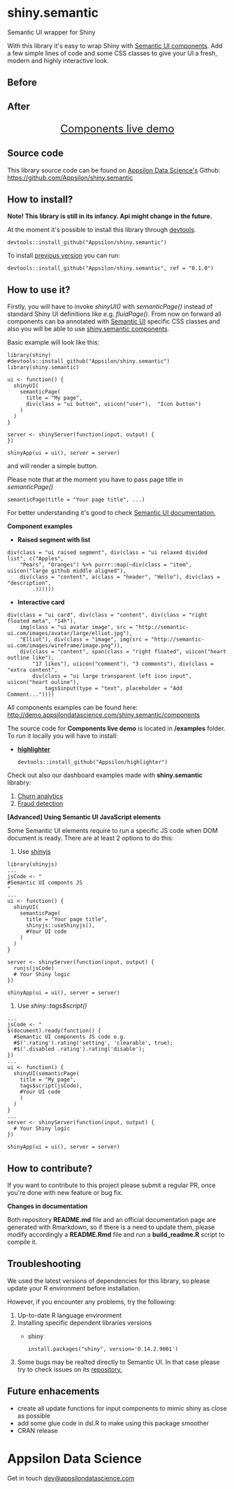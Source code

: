 
<link href="http://fonts.googleapis.com/css?family=Lato:300,700,300italic|Inconsolata" rel="stylesheet" type="text/css">

<link href='docs/style.css' rel='stylesheet' type='text/css'>

shiny.semantic
==============

Semantic UI wrapper for Shiny

With this library it's easy to wrap Shiny with [Semantic UI components](https://github.com/Semantic-Org/Semantic-UI). Add a few simple lines of code and some CSS classes to give your UI a fresh, modern and highly interactive look.

<h2>
Before
</h2>
<!--html_preserve-->

<script type="application/json" data-for="htmlwidget-a5bf9cf041dfd622029f">{"x":{"ui":"<div class=\"demo\">\n  <div class=\"container-fluid\">\n    <div style=\"margin-left: 20px; background: white\">\n      <div>\n        <div>\n          <a>Client's info\u003c/a>\n          <p>\u003c/p>\n          <!-- html table generated in R 3.3.2 by xtable 1.8-2 package -->\n<!-- Thu Dec 15 15:31:59 2016 -->\n<table  class = 'table shiny-table table- spacing-s' style = 'width:auto;'>\n<thead> <tr> <th style='text-align: left;'> Name \u003c/th> <th style='text-align: left;'> City \u003c/th> <th style='text-align: left;'> Revenue \u003c/th>  \u003c/tr> \u003c/thead> <tbody>\n  <tr> <td> John Smith \u003c/td> <td> Warsaw, Poland \u003c/td> <td> $210.50 \u003c/td> \u003c/tr>\n  <tr> <td> Lindsay More \u003c/td> <td> SF, United States \u003c/td> <td> $172.78 \u003c/td> \u003c/tr>\n   \u003c/tbody> \u003c/table>\n        \u003c/div>\n      \u003c/div>\n    \u003c/div>\n  \u003c/div>\n\u003c/div>"},"evals":[],"jsHooks":[]}</script>
<!--/html_preserve-->

<h2>
After
</h2>
<!--html_preserve-->

<script type="application/json" data-for="htmlwidget-64a6ed06f234387298bd">{"x":{"ui":"<div class=\"demo\">\n  <body style=\"min-height: 611px;\">\n    <div class=\"wrapper\">\n      <div class=\"ui raised segment\" style=\"margin-left: 20px; max-width: 350px; width: 100%\">\n        <a class=\"ui green ribbon label\">Client's info\u003c/a>\n        <p>\u003c/p>\n        <!-- html table generated in R 3.3.2 by xtable 1.8-2 package -->\n<!-- Thu Dec 15 15:31:59 2016 -->\n<table class = 'ui very basic collapsing celled table'>\n<tr> <th> Name \u003c/th> <th> City \u003c/th> <th> Revenue \u003c/th>  \u003c/tr>\n  <tr> <td> John Smith \u003c/td> <td> Warsaw, Poland \u003c/td> <td> $210.50 \u003c/td> \u003c/tr>\n  <tr> <td> Lindsay More \u003c/td> <td> SF, United States \u003c/td> <td> $172.78 \u003c/td> \u003c/tr>\n   \u003c/table>\n\n      \u003c/div>\n    \u003c/div>\n  \u003c/body>\n\u003c/div>"},"evals":[],"jsHooks":[]}</script>
<!--/html_preserve-->

<!-- #Basic tutorial article is available on [Appsilon Data Science blog](your_future_art_link). -->
<!-- Live demo link below -->
<!-- TODO Analogy to http://shiny.rstudio.com/gallery/widget-gallery.html -->
<p style="text-align: center; font-size: x-large;">
<a href="http://demo.appsilondatascience.com/shiny.semantic/components">Components live demo</a>
</p>

Source code
-----------

This library source code can be found on [Appsilon Data Science's](http://appsilondatascience.com) Github: <br> <https://github.com/Appsilon/shiny.semantic>

<script>
document.write('<div class="logo"><a href="http://appsilondatascience.com"><img alt="Appsilon Data Science" src="https://cdn.rawgit.com/Appsilon/website-cdn/gh-pages/logo-white.png"/></a></div>')
</script>
How to install?
---------------

**Note! This library is still in its infancy. Api might change in the future.**

At the moment it's possible to install this library through [devtools](https://github.com/hadley/devtools).

    devtools::install_github("Appsilon/shiny.semantic")

To install [previous version]() you can run:

    devtools::install_github("Appsilon/shiny.semantic", ref = "0.1.0")

How to use it?
--------------

Firstly, you will have to invoke *shinyUI()* with *semanticPage()* instead of standard Shiny UI definitions like e.g. *fluidPage()*. From now on forward all components can ba annotated with [Semantic UI](http://semantic-ui.com/introduction/getting-started.html) specific CSS classes and also you will be able to use [shiny.semantic components](http://demo.appsilondatascience.com/shiny.semantic/components).

Basic example will look like this:

    library(shiny)
    #devtools::install_github("Appsilon/shiny.semantic")
    library(shiny.semantic)

    ui <- function() {
      shinyUI(
        semanticPage(
          title = "My page",
          div(class = "ui button", uiicon("user"),  "Icon button")
        )
      )
    }

    server <- shinyServer(function(input, output) {
    })

    shinyApp(ui = ui(), server = server)

and will render a simple button. <!--html_preserve-->

<script type="application/json" data-for="htmlwidget-d36f200ca87d4fb2b06a">{"x":{"ui":"<div class=\"demo\">\n  <div class=\"ui button\">\n    <i class=\"user icon\">\u003c/i>\n    Icon button\n  \u003c/div>\n\u003c/div>"},"evals":[],"jsHooks":[]}</script>
<!--/html_preserve-->
Please note that at the moment you have to pass page title in *semanticPage()*

    semanticPage(title = "Your page title", ...)

For better understanding it's good to check [Semantic UI documentation.](http://semantic-ui.com/introduction/getting-started.html)

**Component examples**

-   **Raised segment with list**

<!--html_preserve-->

<script type="application/json" data-for="htmlwidget-c14a01e9e03d5d66f3a6">{"x":{"ui":"<div class=\"demo\">\n  <div class=\"ui raised segment\">\n    <div class=\"ui relaxed divided list\">\n      <div class=\"item\">\n        <i class=\"large github middle aligned icon\">\u003c/i>\n        <div class=\"content\">\n          <a class=\"header\">Hello\u003c/a>\n          <div class=\"description\">Apples\u003c/div>\n        \u003c/div>\n      \u003c/div>\n      <div class=\"item\">\n        <i class=\"large github middle aligned icon\">\u003c/i>\n        <div class=\"content\">\n          <a class=\"header\">Hello\u003c/a>\n          <div class=\"description\">Pears\u003c/div>\n        \u003c/div>\n      \u003c/div>\n      <div class=\"item\">\n        <i class=\"large github middle aligned icon\">\u003c/i>\n        <div class=\"content\">\n          <a class=\"header\">Hello\u003c/a>\n          <div class=\"description\">Oranges\u003c/div>\n        \u003c/div>\n      \u003c/div>\n    \u003c/div>\n  \u003c/div>\n\u003c/div>"},"evals":[],"jsHooks":[]}</script>
<!--/html_preserve-->
<!--html_preserve-->
<pre>
<code class="r">div(class = "ui raised segment", div(class = "ui relaxed divided list", c("Apples", 
    "Pears", "Oranges") %&gt;% purrr::map(~div(class = "item", uiicon("large github middle aligned"), 
    div(class = "content", a(class = "header", "Hello"), div(class = "description", 
        .))))))</code>
</pre>

<!--/html_preserve-->
-   **Interactive card**

<!--html_preserve-->

<script type="application/json" data-for="htmlwidget-d13bbb44c8ef1a216e46">{"x":{"ui":"<div class=\"demo\">\n  <div class=\"ui card\">\n    <div class=\"content\">\n      <div class=\"right floated meta\">14h\u003c/div>\n      <img class=\"ui avatar image\" src=\"http://semantic-ui.com/images/avatar/large/elliot.jpg\"/>\n      Elliot\n    \u003c/div>\n    <div class=\"image\">\n      <img src=\"http://semantic-ui.com/images/wireframe/image.png\"/>\n    \u003c/div>\n    <div class=\"content\">\n      <span class=\"right floated\">\n        <i class=\"heart outline like icon\">\u003c/i>\n        17 likes\n      \u003c/span>\n      <i class=\"comment icon\">\u003c/i>\n      3 comments\n    \u003c/div>\n    <div class=\"extra content\">\n      <div class=\"ui large transparent left icon input\">\n        <i class=\"heart ouline icon\">\u003c/i>\n        <input type=\"text\" placeholder=\"Add Comment...\"/>\n      \u003c/div>\n    \u003c/div>\n  \u003c/div>\n\u003c/div>"},"evals":[],"jsHooks":[]}</script>
<!--/html_preserve-->
<!--html_preserve-->
<pre>
<code class="r">div(class = "ui card", div(class = "content", div(class = "right floated meta", "14h"), 
    img(class = "ui avatar image", src = "http://semantic-ui.com/images/avatar/large/elliot.jpg"), 
    "Elliot"), div(class = "image", img(src = "http://semantic-ui.com/images/wireframe/image.png")), 
    div(class = "content", span(class = "right floated", uiicon("heart outline like"), 
        "17 likes"), uiicon("comment"), "3 comments"), div(class = "extra content", 
        div(class = "ui large transparent left icon input", uiicon("heart ouline"), 
            tags$input(type = "text", placeholder = "Add Comment..."))))</code>
</pre>

<!--/html_preserve-->
All components examples can be found here:<br> <http://demo.appsilondatascience.com/shiny.semantic/components>

The source code for **Components live demo** is located in **/examples** folder. To run it locally you will have to install:

-   [**highlighter**](https://github.com/Appsilon/highlighter)

        devtools::install_github("Appsilon/highlighter")

Check out also our dashboard examples made with **shiny.semantic** librabry:

1.  [Churn analytics](http://demo.appsilondatascience.com/shiny.semantic/churn)
2.  [Fraud detection](demo.appsilondatascience.com/shiny.semantic/frauds)

**\[Advanced\] Using Semantic UI JavaScript elements**

Some Semantic UI elements require to run a specific JS code when DOM document is ready. There are at least 2 options to do this:

1.  Use [shinyjs](https://github.com/daattali/shinyjs)

<!-- -->

    library(shinyjs)
    ...
    jsCode <- "
    #Semantic UI componts JS
    "
    ...
    ui <- function() {
      shinyUI(
        semanticPage(
          title = "Your page title",
          shinyjs::useShinyjs(),
          #Your UI code
        )
      )
    }

    server <- shinyServer(function(input, output) {
      runjs(jsCode)
      # Your Shiny logic
    })

    shinyApp(ui = ui(), server = server)

1.  Use *shiny::tags$script()*

<!-- -->

    ...
    jsCode <- "
    $(document).ready(function() {
      #Semantic UI components JS code e.g.
      #$('.rating').rating('setting', 'clearable', true);
      #$('.disabled .rating').rating('disable');
    })
    ...
    ui <- function() {
      shinyUI(semanticPage(
        title = "My page",
        tags$script(jsCode),
        #Your UI code
        )
      )
    }
    ...
    server <- shinyServer(function(input, output) {
      # Your Shiny logic
    })

    shinyApp(ui = ui(), server = server)
        

How to contribute?
------------------

If you want to contribute to this project please submit a regular PR, once you're done with new feature or bug fix.<br>

**Changes in documentation**

Both repository **README.md** file and an official documentation page are generated with Rmarkdown, so if there is a need to update them, please modify accordingly a **README.Rmd** file and run a **build\_readme.R** script to compile it.

Troubleshooting
---------------

We used the latest versions of dependencies for this library, so please update your R environment before installation.

However, if you encounter any problems, try the following:

1.  Up-to-date R language environment
2.  Installing specific dependent libraries versions
    -   shiny

            install.packages("shiny", version='0.14.2.9001')

3.  Some bugs may be realted directly to Semantic UI. In that case please try to check issues on its [repository.](https://github.com/Semantic-Org/Semantic-UI)

Future enhacements
------------------

-   create all update functions for input components to mimic shiny as close as possible
-   add some glue code in dsl.R to make using this package smoother
-   CRAN release

Appsilon Data Science
=====================

<script>
document.write('<div class="subheader"> We Provide End-to-End Data Science Solutions </div>  <div class="logo"><a href="http://appsilondatascience.com"><img alt="Appsilon Data Science" src="https://cdn.rawgit.com/Appsilon/website-cdn/gh-pages/logo-white.png" /></a></div>');
</script>
Get in touch [dev@appsilondatascience.com](dev@appsilondatascience.com)

<script>
document.write('<a href="https://github.com/Appsilon/shiny.semantic"><img style="position: absolute; margin: 0; top: 0; right: 0; border: 0;" src="https://camo.githubusercontent.com/38ef81f8aca64bb9a64448d0d70f1308ef5341ab/68747470733a2f2f73332e616d617a6f6e6177732e636f6d2f6769746875622f726962626f6e732f666f726b6d655f72696768745f6461726b626c75655f3132313632312e706e67" alt="Fork me on GitHub" data-canonical-src="https://s3.amazonaws.com/github/ribbons/forkme_right_darkblue_121621.png"></a>')
</script>
